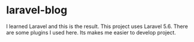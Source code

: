 # laravel-blog

I learned Laravel and this is the result.
This project uses Laravel 5.6. There are some plugins I used here. Its makes me easier to develop project.
